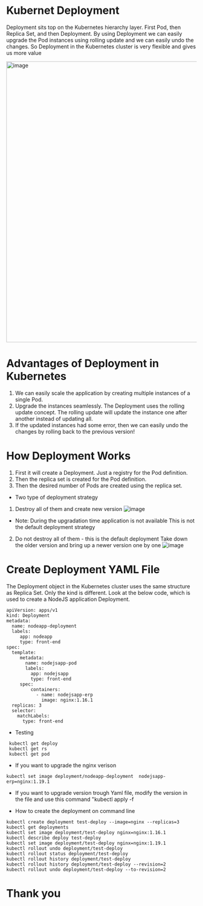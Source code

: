 # Kubernet Deployment 
Deployment sits top on the Kubernetes hierarchy layer. First Pod, then Replica Set, and then Deployment. By using Deployment we can easily upgrade the Pod instances using rolling update and we can easily undo the changes. So Deployment in the Kubernetes cluster is very flexible and gives us more value

<img width="744" alt="image" src="https://user-images.githubusercontent.com/62458394/158771686-15f3779c-ec5c-4e72-ba01-547910815ce3.png">

# Advantages of Deployment in Kubernetes
1. We can easily scale the application by creating multiple instances of a single Pod.
2. Upgrade the instances seamlessly. The Deployment uses the rolling update concept. The rolling update will update the instance one after another instead of updating all.
3. If the updated instances had some error, then we can easily undo the changes by rolling back to the previous version!

# How Deployment Works
1. First it will create a Deployment. Just a registry for the Pod definition.
2. Then the replica set is created for the Pod definition.
3. Then the desired number of Pods are created using the replica set.
- Two type of deployment strategy
1)	Destroy all of them and create new version 
![image](https://user-images.githubusercontent.com/62458394/158963332-61fbcb65-a496-4abf-8a22-44a0d2250a09.png)

- Note: During the upgradation time application is not available
This is not the default deployment strategy 

2) Do not destroy all of them - this is the default deployment 
Take down the older version and bring up a newer version one by one 
![image](https://user-images.githubusercontent.com/62458394/158965269-87ab0264-b7ee-4da8-ac25-7e1bcf944aaf.png)


# Create Deployment YAML File
The Deployment object in the Kubernetes cluster uses the same structure as Replica Set. Only the kind is different. Look at the below code, which is used to create a NodeJS application Deployment.

```
apiVersion: apps/v1
kind: Deployment
metadata:
  name: nodeapp-deployment
  labels:
     app: nodeapp
     type: front-end
spec:
  template:
     metadata:
       name: nodejsapp-pod
       labels: 
         app: nodejsapp
         type: front-end
     spec:
         containers:
           - name: nodejsapp-erp
             image: nginx:1.16.1
  replicas: 3
  selector:
    matchLabels:
      type: front-end
```
- Testing 
```
 kubectl get deploy
 kubectl get rs
 kubectl get pod 
```
- If you want to upgrade the nginx verison 
```
kubectl set image deployment/nodeapp-deployment  nodejsapp-erp=nginx:1.19.1
```
- If you want to upgrade version trough Yaml file, modify the version in the file and use this command "kubectl apply -f <file name.yal>


- How to create the deployment on command line 
```
kubectl create deployment test-deploy --image=nginx --replicas=3
kubectl get deployments
kubectl set image deployment/test-deploy nginx=nginx:1.16.1
kubectl describe deploy test-deploy
kubectl set image deployment/test-deploy nginx=nginx:1.19.1
kubectl rollout undo deployment/test-deploy
kubectl rollout status deployment/test-deploy
kubectl rollout history deployment/test-deploy
kubectl rollout history deployment/test-deploy --revision=2
kubectl rollout undo deployment/test-deploy --to-revision=2
```

  # Thank you 
